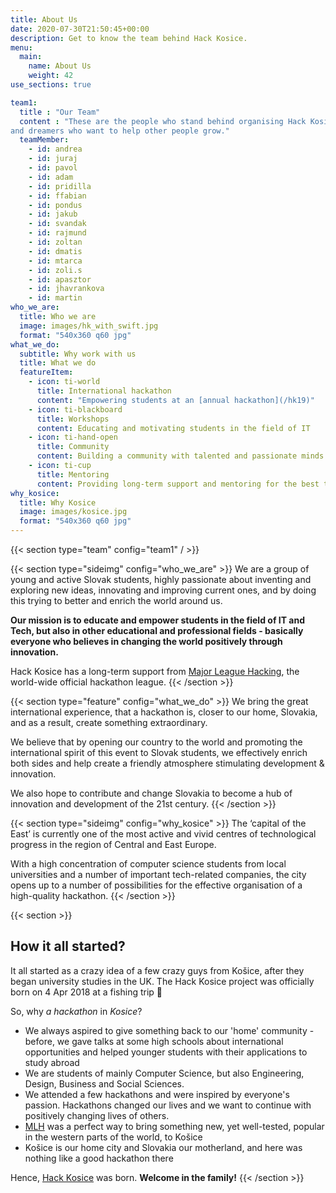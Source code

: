 ```yaml
---
title: About Us
date: 2020-07-30T21:50:45+00:00
description: Get to know the team behind Hack Kosice.
menu:
  main:
    name: About Us
    weight: 42
use_sections: true

team1:
  title : "Our Team"
  content : "These are the people who stand behind organising Hack Kosice
and dreamers who want to help other people grow."
  teamMember:
    - id: andrea
    - id: juraj
    - id: pavol
    - id: adam
    - id: pridilla
    - id: ffabian
    - id: pondus
    - id: jakub
    - id: svandak
    - id: rajmund
    - id: zoltan
    - id: dmatis
    - id: mtarca
    - id: zoli.s
    - id: apasztor
    - id: jhavrankova
    - id: martin
who_we_are:
  title: Who we are
  image: images/hk_with_swift.jpg
  format: "540x360 q60 jpg"
what_we_do:
  subtitle: Why work with us
  title: What we do
  featureItem:
    - icon: ti-world
      title: International hackathon
      content: "Empowering students at an [annual hackathon](/hk19)"
    - icon: ti-blackboard
      title: Workshops
      content: Educating and motivating students in the field of IT 
    - icon: ti-hand-open
      title: Community
      content: Building a community with talented and passionate minds
    - icon: ti-cup
      title: Mentoring
      content: Providing long-term support and mentoring for the best talents
why_kosice:
  title: Why Kosice
  image: images/kosice.jpg
  format: "540x360 q60 jpg"
---
```


{{< section type="team" config="team1" / >}}

{{< section type="sideimg" config="who_we_are" >}}
We are a group of young and active Slovak students, highly passionate about inventing and exploring new ideas, innovating and improving current ones, and by doing this trying to better and enrich the world around us.

**Our mission is to educate and empower students in the field of IT and Tech, but also in other educational and professional fields - basically everyone who believes in changing the world positively through innovation.**

Hack Kosice has a long-term support from [Major League Hacking](https://mlh.io/), the world-wide official hackathon league.
{{< /section >}}

{{< section type="feature" config="what_we_do" >}}
We bring the great international experience, that a hackathon is, closer to our home, Slovakia, and as a result, create something extraordinary.

We believe that by opening our country to the world and promoting the international spirit of this event to Slovak students, we effectively enrich both sides and help create a friendly atmosphere stimulating development & innovation.

We also hope to contribute and change Slovakia to become a hub of innovation and development of the 21st century.
{{< /section >}}

{{< section type="sideimg" config="why_kosice" >}}
The ‘capital of the East’ is currently one of the most active and vivid centres of technological progress in the region of Central and East Europe.

With a high concentration of computer science students from local universities and a number of important tech-related companies, the city opens up to a number of possibilities for the effective organisation of a high-quality hackathon.
{{< /section >}}

{{< section >}}
## How it all started?

It all started as a crazy idea of a few crazy guys from Košice, after they began university studies in the UK. The Hack Kosice project was officially born on 4 Apr 2018 at a fishing trip 🙂

So, why *a hackathon* in *Kosice*?

- We always aspired to give something back to our 'home' community - before, we gave talks at some high schools about international opportunities and helped younger students with their applications to study abroad
- We are students of mainly Computer Science, but also Engineering, Design, Business and Social Sciences.
- We attended a few hackathons and were inspired by everyone's passion. Hackathons changed our lives and we want to continue with positively changing lives of others.
- [MLH](https://mlh.io/) was a perfect way to bring something new, yet well-tested, popular in the western parts of the world, to Košice
- Košice is our home city and Slovakia our motherland, and here was nothing like a good hackathon there

Hence, [Hack Kosice](https://hackkosice.com) was born. **Welcome in the family!**
{{< /section >}}
